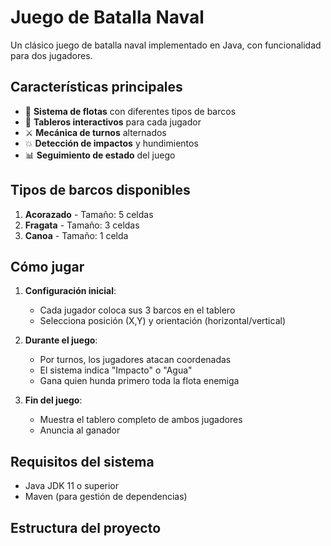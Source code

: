 # Juego de Batalla Naval

Un clásico juego de batalla naval implementado en Java, con funcionalidad para dos jugadores.

## Características principales

- 🚢 **Sistema de flotas** con diferentes tipos de barcos
- 🎯 **Tableros interactivos** para cada jugador
- ⚔️ **Mecánica de turnos** alternados
- 💥 **Detección de impactos** y hundimientos
- 📊 **Seguimiento de estado** del juego

## Tipos de barcos disponibles

1. **Acorazado** - Tamaño: 5 celdas
2. **Fragata** - Tamaño: 3 celdas  
3. **Canoa** - Tamaño: 1 celda

## Cómo jugar

1. **Configuración inicial**:
   - Cada jugador coloca sus 3 barcos en el tablero
   - Selecciona posición (X,Y) y orientación (horizontal/vertical)

2. **Durante el juego**:
   - Por turnos, los jugadores atacan coordenadas
   - El sistema indica "Impacto" o "Agua"
   - Gana quien hunda primero toda la flota enemiga

3. **Fin del juego**:
   - Muestra el tablero completo de ambos jugadores
   - Anuncia al ganador

## Requisitos del sistema

- Java JDK 11 o superior
- Maven (para gestión de dependencias)

## Estructura del proyecto
